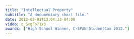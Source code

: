 ```yaml
---
title: "Intellectual Property"
subtitle: "A documentary short film."
date: 2012-02-01T13:04:33-04:00
video: c_SvgFo71x0
awards: ["High School Winner, C-SPAN StudentCam 2012."]
---
```



